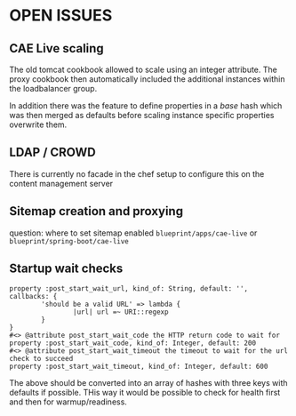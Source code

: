 OPEN ISSUES
===========


CAE Live scaling
----------------
The old tomcat cookbook allowed to scale using an integer attribute. The proxy cookbook then automatically 
included the additional instances within the loadbalancer group.

In addition there was the feature to define properties in a _base_ hash which was then merged as defaults before scaling
instance specific properties overwrite them. 


LDAP / CROWD
------------

There is currently no facade in the chef setup to configure this on the content management server


Sitemap creation and proxying
-----------------------------

question: where to set sitemap enabled `blueprint/apps/cae-live` or `blueprint/spring-boot/cae-live`


Startup wait checks
-------------------

```
property :post_start_wait_url, kind_of: String, default: '', callbacks: {
        'should be a valid URL' => lambda {
                |url| url =~ URI::regexp
        }
}
#<> @attribute post_start_wait_code the HTTP return code to wait for
property :post_start_wait_code, kind_of: Integer, default: 200
#<> @attribute post_start_wait_timeout the timeout to wait for the url check to succeed
property :post_start_wait_timeout, kind_of: Integer, default: 600
```
The above should be converted into an array of hashes with three keys with defaults if 
possible. THis way it would be possible to check for health first and then for 
warmup/readiness.
